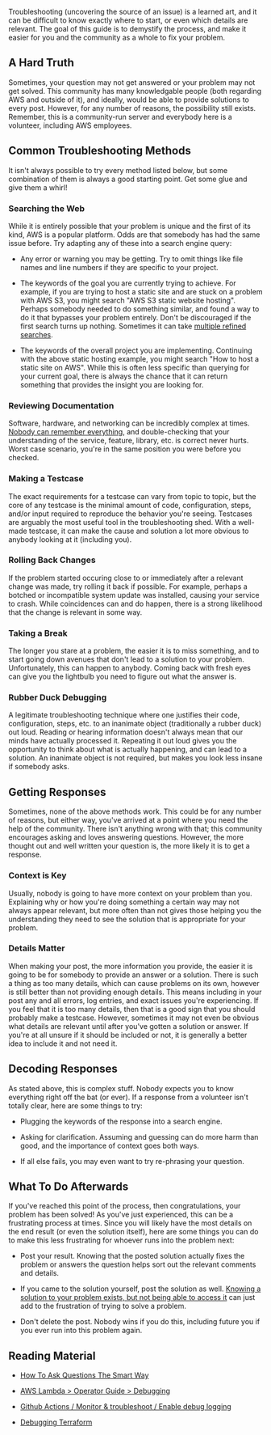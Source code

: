 Troubleshooting (uncovering the source of an issue) is a learned art, and it can
be difficult to know exactly where to start, or even which details are relevant.
The goal of this guide is to demystify the process, and make it easier for you
and the community as a whole to fix your problem.

## A Hard Truth

Sometimes, your question may not get answered or your problem may not get
solved. This community has many knowledgable people (both regarding AWS and
outside of it), and ideally, would be able to provide solutions to every post.
However, for any number of reasons, the possibility still exists. Remember, this
is a community-run server and everybody here is a volunteer, including AWS
employees. 

## Common Troubleshooting Methods

It isn't always possible to try every method listed below, but some combination
of them is always a good starting point. Get some glue and give them a whirl!

### Searching the Web

While it is entirely possible that your problem is unique and the first of its
kind, AWS is a popular platform. Odds are that somebody has had the same issue
before. Try adapting any of these into a search engine query:

  - Any error or warning you may be getting. Try to omit things like file names
    and line numbers if they are specific to your project.

  - The keywords of the goal you are currently trying to achieve. For example,
    if you are trying to host a static site and are stuck on a problem with AWS
    S3, you might search "AWS S3 static website hosting". Perhaps somebody
    needed to do something similar, and found a way to do it that bypasses your
    problem entirely. Don't be discouraged if the first search turns up nothing.
    Sometimes it can take [multiple refined searches](multi-searches).

  - The keywords of the  overall project you are implementing. Continuing with
    the above static hosting example, you might search "How to host a static
    site on AWS". While this is often less specific than querying for your
    current goal, there is always the chance that it can return something that
    provides the insight you are looking for.

### Reviewing Documentation

Software, hardware, and networking can be incredibly complex at times. [Nobody can remember everything](https://twitter.com/ChrisShaver64/status/1072516363258880005), and double-checking that your understanding of the service, feature, library, etc. is correct never hurts. Worst case scenario, you're in the same position you were before you checked.

### Making a Testcase

The exact requirements for a testcase can vary from topic to topic, but the core of any testcase is the minimal amount of code, configuration, steps, and/or input required to reproduce the behavior you're seeing. Testcases are arguably the most useful tool in the troubleshooting shed. With a well-made testcase, it can make the cause and solution a lot more obvious to anybody looking at it (including you).

### Rolling Back Changes

If the problem started occuring close to or immediately after a relevant change was made, try rolling it back if possible. For example, perhaps a botched or incompatible system update was installed, causing your service to crash. While coincidences can and do happen, there is a strong likelihood that the change is relevant in some way.

### Taking a Break

The longer you stare at a problem, the easier it is to miss something, and to start going down avenues that don't lead to a solution to your problem. Unfortunately, this can happen to anybody. Coming back with fresh eyes can give you the lightbulb you need to figure out what the answer is.

### Rubber Duck Debugging

A legitimate troubleshooting technique where one justifies their code, configuration, steps, etc. to an inanimate object (traditionally a rubber duck) out loud. Reading or hearing information doesn't always mean that our minds have actually processed it. Repeating it out loud gives you the opportunity to think about what is actually happening, and can lead to a solution. An inanimate object is not required, but makes you look less insane if somebody asks.

## Getting Responses

Sometimes, none of the above methods work. This could be for any number of reasons, but either way, you've arrived at a point where you need the help of the community. There isn't anything wrong with that; this community encourages asking and loves answering questions. However, the more thought out and well written your question is, the more likely it is to get a response.

### Context is Key

Usually, nobody is going to have more context on your problem than you. Explaining why or how you're doing something a certain way may not always appear relevant, but more often than not gives those helping you the understanding they need to see the solution that is appropriate for your problem.

### Details Matter

When making your post, the more information you provide, the easier it is going to be for somebody to provide an answer or a solution. There is such a thing as too many details, which can cause problems on its own, however is still better than not providing enough details. This means including in your post any and all errors, log entries, and exact issues you're experiencing. If you feel that it is too many details, then that is a good sign that you should probably make a testcase. However, sometimes it may not even be obvious what details are relevant until after you've gotten a solution or answer. If you're at all unsure if it should be included or not, it is generally a better idea to include it and not need it. 

## Decoding Responses

As stated above, this is complex stuff. Nobody expects you to know everything right off the bat (or ever). If a response from a volunteer isn't totally clear, here are some things to try:

  - Plugging the keywords of the response into a search engine.

  - Asking for clarification. Assuming and guessing can do more harm than good, and the importance of context goes both ways.

  - If all else fails, you may even want to try re-phrasing your question.

## What To Do Afterwards

If you've reached this point of the process, then congratulations, your problem has been solved! As you've just experienced, this can be a frustrating process at times. Since you will likely have the most details on the end result (or even the solution itself), here are some things you can do to make this less frustrating for whoever runs into the problem next:

  - Post your result. Knowing that the posted solution actually fixes the problem or answers the question helps sort out the relevant comments and details.

  - If you came to the solution yourself, post the solution as well. [Knowing a solution to your problem exists, but not being able to access it](https://xkcd.com/979/) can just add to the frustration of trying to solve a problem.

  - Don't delete the post. Nobody wins if you do this, including future you if you ever run into this problem again.

## Reading Material

  - [How To Ask Questions The Smart Way](https://web.archive.org/web/20221015041850/http://www.catb.org/~esr/faqs/smart-questions.html)

  - [AWS Lambda > Operator Guide > Debugging](https://docs.aws.amazon.com/lambda/latest/operatorguide/debugging-ops.html)

  - [Github Actions / Monitor & troubleshoot / Enable debug logging](https://docs.github.com/en/actions/monitoring-and-troubleshooting-workflows/enabling-debug-logging)

  - [Debugging Terraform](https://www.terraform.io/internals/debugging)

[multi-searches]: https://support.google.com/websearch/answer/2466433
